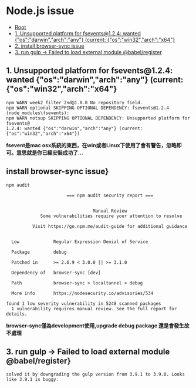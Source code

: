 # Node.js issue

*   [Root](../README.md)
*   [1. Unsupported platform for fsevents@1.2.4: wanted {"os":"darwin","arch":"any"} (current: {"os":"win32","arch":"x64"}](#a1)
*   [2. install browser-sync issue](#a2)
*   [3. run gulp -> Failed to load external module @babel/register](#a3)

<h2 id="a1">1. Unsupported platform for fsevents@1.2.4: wanted {"os":"darwin","arch":"any"} (current: {"os":"win32","arch":"x64"}</h2>

```
npm WARN week2_filter_2nd@1.0.0 No repository field.
npm WARN optional SKIPPING OPTIONAL DEPENDENCY: fsevents@1.2.4 (node_modules\fsevents):
npm WARN notsup SKIPPING OPTIONAL DEPENDENCY: Unsupported platform for fsevents@
1.2.4: wanted {"os":"darwin","arch":"any"} (current: {"os":"win32","arch":"x64"})
```

**fsevent是mac osx系統的東西，在win或者Linux下使用了會有警告，忽略即可。意思就是你已經安裝成功了...**


<h2 id="a2">install browser-sync issue}</h2>

```
npm audit

                       === npm audit security report ===


                                 Manual Review
             Some vulnerabilities require your attention to resolve

          Visit https://go.npm.me/audit-guide for additional guidance


  Low             Regular Expression Denial of Service

  Package         debug

  Patched in      >= 2.6.9 < 3.0.0 || >= 3.1.0

  Dependency of   browser-sync [dev]

  Path            browser-sync > localtunnel > debug

  More info       https://nodesecurity.io/advisories/534

found 1 low severity vulnerability in 5248 scanned packages
  1 vulnerability requires manual review. See the full report for details.
```
**browser-sync僅為development使用,upgrade debug package 還是會發生故不處理**


<h2 id="a3">3. run gulp -> Failed to load external module @babel/register}</h2>

```
solved it by downgrading the gulp version from 3.9.1 to 3.9.0. Looks like 3.9.1 is buggy.
```


